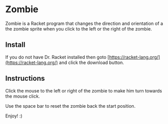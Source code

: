 # Zombie

Zombie is a Racket program that changes the direction and orientation of a the zombie sprite when you click to the left or the right of the zombie.

## Install

If you do not have Dr. Racket installed then goto [https://racket-lang.org/](https://racket-lang.org/) and click the download button.

## Instructions

Click the mouse to the left or right of the zombie to make him turn towards the mouse click.

Use the space bar to reset the zombie back the start position.

Enjoy! :)